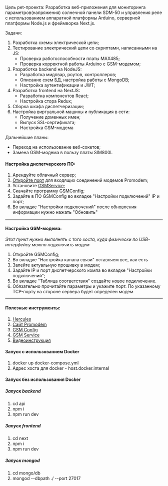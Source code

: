 Цель pet-проекта: Разработка веб-приложения для мониторинга параметров(напряжения) солнечной панели SDM-50 и управления реле с использованием аппаратной платформы Arduino, серверной платформы Node.js и фреймворка Next.js.

Задачи:
1. Разработка схемы электрической цепи;
2. Тестирование электрический цепи со скриптами, написанными на JS:
   - Проверка работоспособности платы MAX485;
   - Проверка корректной работы Arduino с GSM-модемом; 
3. Разработка backend на NodeJS:
   - Разработка мидлвар, роутов, контроллеров;
   - Описание схем БД, настройка работы с MongoDB;
   - Настройка аутентификации и JWT;
4. Разработка frontend на NextJS:
   - Разработка компонентов React;
   - Настройка стора Redux;
5. Сборка шкафа диспетчеризации;
6. Настройка виртуальной машины и публикация в сети:
   - Получение доменных имен;
   - Выпуск SSL-сертификата;
   - Настройка GSM-модема

Дальнейшие планы:
- Переход на использование веб-сокетов;
- Замена GSM-модема в пользу платы SIM800L


#### Настройка диспетчерского ПО:
1. Арендуйте облачный сервер;
2. [Откройте порт](https://timeweb.cloud/docs/windows-guides/otkrytie-portov-v-brandmauehre-windows-server) для входящих соединений модемов Promodem;
3. Установите [GSMService](https://promodem.ru/produkty/po-dlya-modemov-serii-gsm-i-3g/sluzhba-dannykh-gsmservice-.html); 
4. Скачайте программу [GSMConfig](https://promodem.ru/produkty/po-dlya-nb-iot-3g-gprs-loggery/servisnoe-po-promodem-config.html);
5. Задайте в ПО GSMConfig во вкладке "Настройки подключений" IP и порт;
6. Во вкладке "Настройки подключений" после обновления информации нужно нажать "Обновить"
--------

#### Настройка GSM-модема:
*Этот пункт нужно выполнять с того хоста, куда физически по USB-интерфейсу можно подключить модем*
1. Откройте GSMConfig;
2. Во вкладке "Настройка канала связи" оставляем все, как есть
3. Залейте актуальную прошивку в модем;
4. Задайте IP и порт диспетчерского компа во вкладке "Настройки подключений";
5. Во вкладке "Таблица соответствия" создайте новое подключение. 
6. Обязательно прочитайте параметры и укажите порт. По указанному TCP-порту на стороне сервера будет определен модем
-------

#### Полезные инструменты:
1. [Hercules](https://www.hw-group.com/software/hercules-setup-utility)
2. [Сайт Promodem](https://promodem.ru/)
3. [GSM Config](https://promodem.ru/produkty/po-dlya-nb-iot-3g-gprs-loggery/servisnoe-po-promodem-config.html)
4. [GSM Service](https://promodem.ru/produkty/po-dlya-modemov-serii-gsm-i-3g/sluzhba-dannykh-gsmservice-.html)
5. [Видеоинструкция](https://www.youtube.com/watch?v=HPCJwuaTbRk)


#### Запуск c использованием Docker
1. docker up docker-compose.yml
2. Адрес хоста для docker - host.docker.internal


#### Запуск без использования Docker
##### Запуск backend
1. cd api
2. npm i
3. npm run dev
##### Запуск frontend
1. cd next 
2. npm i
3. npm run dev
##### Запуск mongod
1. cd mongo/db 
2. mongod --dbpath ./ --port 27017